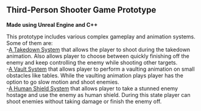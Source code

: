 ## Third-Person Shooter Game Prototype
**Made using Unreal Engine and C++**

This prototype includes various complex gameplay and animation systems.
Some of them are:\
-[A Takedown System](https://github.com/Moktaine/Unreal-Engine-TPS-Game-Prototype/blob/main/Player%20Character/ProjectKeatsCharacter.cpp#L575) that allows the player to shoot during the takedown animation. Also allows player to choose between quickly finishing off the enemy and keep controlling the enemy while shooting other targets.\
-[A Vault System](https://github.com/Moktaine/Unreal-Engine-TPS-Game-Prototype/blob/main/Player%20Character/ProjectKeatsCharacter.cpp#L723) that allows player to perform a vaulting animation on small obstacles like tables. While the vaulting animation plays player has the option to go slow motion and shoot enemies.\
-[A Human Shield System](https://github.com/Moktaine/Unreal-Engine-TPS-Game-Prototype/blob/main/Player%20Character/ProjectKeatsCharacter.cpp#L845) that allows player to take a stunned enemy hostage and use the enemy as human shield. During this state player can shoot enemies without taking damage or finish the enemy off.

